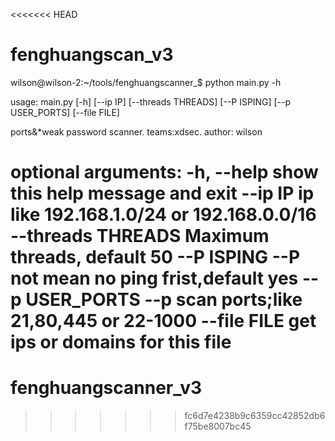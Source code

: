 <<<<<<< HEAD
# fenghuangscan_v3

wilson@wilson-2:~/tools/fenghuangscanner_$ python main.py -h


usage: main.py [-h] [--ip IP] [--threads THREADS] [--P ISPING]
               [--p USER_PORTS] [--file FILE]

ports&*weak password scanner. teams:xdsec. author: wilson

optional arguments:
  -h, --help         show this help message and exit
  --ip IP            ip like 192.168.1.0/24 or 192.168.0.0/16
  --threads THREADS  Maximum threads, default 50
  --P ISPING         --P not mean no ping frist,default yes
  --p USER_PORTS     --p scan ports;like 21,80,445 or 22-1000
  --file FILE        get ips or domains for this file
=======
# fenghuangscanner_v3
>>>>>>> fc6d7e4238b9c6359cc42852db6f75be8007bc45
